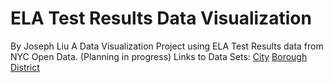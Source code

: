 # ELA Test Results Data Visualization
By Joseph Liu
A Data Visualization Project using ELA Test Results data from NYC Open Data. (Planning in progress)
Links to Data Sets:
[City](https://data.cityofnewyork.us/Education/2013-2018-Citywide-ELA-Results/gj2m-sgjc)
[Borough](https://data.cityofnewyork.us/Education/2013-2018-Borough-ELA-Results/5tdj-xqd5)
[District](https://data.cityofnewyork.us/Education/2013-2018-District-ELA-Results/7hpk-8zed)
